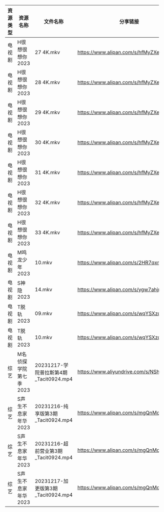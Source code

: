| 资源类型 | 资源名称          | 文件名称                            | 分享链接                                      | 更新时间                |
| ---- | ------------- | ------------------------------- | ----------------------------------------- | ------------------- |
| 电视剧  | H很想很想你2023    | 27 4K.mkv                       | https://www.alipan.com/s/hfMyZXe5zKx      | 2023-12-18 00:05:13 |
| 电视剧  | H很想很想你2023    | 28 4K.mkv                       | https://www.alipan.com/s/hfMyZXe5zKx      | 2023-12-18 00:05:13 |
| 电视剧  | H很想很想你2023    | 29 4K.mkv                       | https://www.alipan.com/s/hfMyZXe5zKx      | 2023-12-18 00:05:12 |
| 电视剧  | H很想很想你2023    | 30 4K.mkv                       | https://www.alipan.com/s/hfMyZXe5zKx      | 2023-12-18 00:05:12 |
| 电视剧  | H很想很想你2023    | 31 4K.mkv                       | https://www.alipan.com/s/hfMyZXe5zKx      | 2023-12-18 00:05:12 |
| 电视剧  | H很想很想你2023    | 32 4K.mkv                       | https://www.alipan.com/s/hfMyZXe5zKx      | 2023-12-18 00:05:11 |
| 电视剧  | H很想很想你2023    | 33 4K.mkv                       | https://www.alipan.com/s/hfMyZXe5zKx      | 2023-12-18 00:05:11 |
| 电视剧  | M鸣龙少年2023     | 10.mkv                          | https://www.alipan.com/s/2HR7qxnbZ7a      | 2023-12-18 00:05:25 |
| 电视剧  | S神隐2023       | 14.mkv                          | https://www.alipan.com/s/ygw7ahjrzLJ      | 2023-12-18 00:05:29 |
| 电视剧  | T脱轨2023       | 09.mkv                          | https://www.alipan.com/s/wqYSXzdAT24      | 2023-12-18 00:05:32 |
| 电视剧  | T脱轨2023       | 10.mkv                          | https://www.alipan.com/s/wqYSXzdAT24      | 2023-12-18 00:05:31 |
| 综艺   | M名侦探学院第七季2023 | 20231217-学院普拉斯第4期_Tacit0924.mp4 | https://www.aliyundrive.com/s/NShJjwiMfYg | 2023-12-18 08:30:05 |
| 综艺   | S声生不息家年华2023  | 20231216-纯享版第3期_Tacit0924.mp4   | https://www.alipan.com/s/mgQnMdjHLGS      | 2023-12-18 00:06:06 |
| 综艺   | S声生不息家年华2023  | 20231216-超前营业第3期_Tacit0924.mp4  | https://www.alipan.com/s/mgQnMdjHLGS      | 2023-12-18 00:06:06 |
| 综艺   | S声生不息家年华2023  | 20231217-加更版第3期_Tacit0924.mp4   | https://www.alipan.com/s/mgQnMdjHLGS      | 2023-12-18 00:06:06 |
